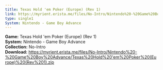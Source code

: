 ```yaml
---
title: Texas Hold 'em Poker (Europe) (Rev 1)
link: https://myrient.erista.me/files/No-Intro/Nintendo%20-%20Game%20Boy%20Advance/Texas%20Hold%20'em%20Poker%20(Europe)%20(Rev%201).zip
type: single1
System: Nintendo - Game Boy Advance
---
```

<b>Game:</b> Texas Hold 'em Poker (Europe) (Rev 1)<br>
<b>System:</b> Nintendo - Game Boy Advance<br>
<b>Collection:</b> No-Intro<br>
<b>Download:</b> https://myrient.erista.me/files/No-Intro/Nintendo%20-%20Game%20Boy%20Advance/Texas%20Hold%20'em%20Poker%20(Europe)%20(Rev%201).zip